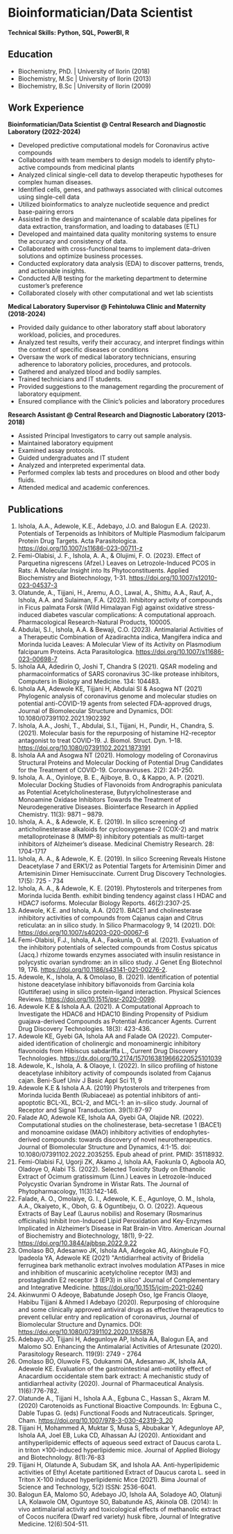 # Bioinformatician/Data Scientist
#### Technical Skills: Python, SQL, PowerBI, R

## Education
- Biochemistry, PhD. | University of Ilorin (2018)								       		
- Biochemistry, M.Sc | University of Ilorin (2013)	 			        		
- Biochemistry, B.Sc | University of Ilorin (2009)


## Work Experience
**Bioinformatician/Data Scientist @ Central Research and Diagnostic Laboratory (2022-2024)**
- Developed predictive computational models for Coronavirus active compounds
- Collaborated with team members to design models to identify phyto-active compounds from medicinal plants
- Analyzed clinical single-cell data to develop therapeutic hypotheses for complex human diseases.
- Identified cells, genes, and pathways associated with clinical outcomes using single-cell data
- Utilized bioinformatics to analyze nucleotide sequence and predict base-pairing errors
- Assisted in the design and maintenance of scalable data pipelines for data extraction, transformation, and loading to databases (ETL)
- Developed and maintained data quality monitoring systems to ensure the accuracy and consistency of data.
- Collaborated with cross-functional teams to implement data-driven solutions and optimize business processes. 
- Conducted exploratory data analysis (EDA) to discover patterns, trends, and actionable insights.
- Conducted A/B testing for the marketing department to determine customer’s preference
- Collaborated closely with other computational and wet lab scientists

**Medical Laboratory Supervisor @ Fehintoluwa Clinic and Maternity (2018-2024)**
- Provided daily guidance to other laboratory staff about laboratory workload, policies, and procedures.
- Analyzed test results, verify their accuracy, and interpret findings within the context of specific diseases or conditions
- Oversaw the work of medical laboratory technicians, ensuring adherence to laboratory policies, procedures, and protocols.
- Gathered and analyzed blood and bodily samples.
- Trained technicians and IT students.
- Provided suggestions to the management regarding the procurement of laboratory equipment.
- Ensured compliance with the Clinic’s policies and laboratory procedures
  
**Research Assistant @ Central Research and Diagnostic Laboratory (2013-2018)**
- Assisted Principal Investigators to carry out sample analysis.
- Maintained laboratory equipment
- Examined assay protocols.
- Guided undergraduates and IT student
- Analyzed and interpreted experimental data.
- Performed complex lab tests and procedures on blood and other body fluids.
- Attended medical and academic conferences.

## Publications
1. Ishola, A.A., Adewole, K.E., Adebayo, J.O. and Balogun E.A. (2023). Potentials of Terpenoids as Inhibitors of Multiple Plasmodium falciparum Protein Drug Targets. Acta Parasitologica. https://doi.org/10.1007/s11686-023-00711-z
2. Femi-Olabisi, J. F., Ishola, A. A., & Olujimi, F. O. (2023). Effect of Parquetina nigrescens (Afzel.) Leaves on Letrozole-Induced PCOS in Rats: A Molecular Insight into Its Phytoconstituents. Applied Biochemistry and Biotechnology, 1-31. https://doi.org/10.1007/s12010-023-04537-3
3. Olatunde, A., Tijjani, H., Aremu, A.O., Lawal, A., Shittu, A.A., Rauf, A., Ishola, A.A. and Sulaiman, F.A. (2023). Inhibitory activity of compounds in Ficus palmata Forsk (Wild Himalayan Fig) against oxidative stress-induced diabetes vascular complications: A computational approach. Pharmacological Research-Natural Products, 100005.
4. Abdulai, S.I., Ishola, A.A. & Bewaji, C.O. (2023). Antimalarial Activities of a Therapeutic Combination of Azadirachta indica, Mangifera indica and Morinda lucida Leaves: A Molecular View of its Activity on Plasmodium falciparum Proteins. Acta Parasitologica. https://doi.org/10.1007/s11686-023-00698-7
5. Ishola AA, Adedirin O, Joshi T, Chandra S (2021).  QSAR modeling and pharmacoinformatics of SARS coronavirus 3C-like protease inhibitors, Computers in Biology and Medicine. 134: 104483.
6. Ishola AA, Adewole KE, Tijjani H, Abdulai SI & Asogwa NT (2021) Phylogenic analysis of coronavirus genome and molecular studies on potential anti-COVID-19 agents from selected FDA-approved drugs, Journal of Biomolecular Structure and Dynamics, DOI: 10.1080/07391102.2021.1902392
7. Ishola, A.A., Joshi, T., Abdulai, S.I., Tijjani, H., Pundir, H., Chandra, S. (2021). Molecular basis for the repurposing of histamine H2-receptor antagonist to treat COVID-19. J. Biomol. Struct. Dyn. 1–18. https://doi.org/10.1080/07391102.2021.1873191
8. Ishola AA and Asogwa NT (2021). Homology modeling of Coronavirus Structural Proteins and Molecular Docking of Potential Drug Candidates for the Treatment of COVID-19. Coronaviruses. 2(2): 241-250.
9. Ishola, A. A., Oyinloye, B. E., Ajiboye, B. O., & Kappo, A. P. (2021). Molecular Docking Studies of Flavonoids from Andrographis paniculata as Potential Acetylcholinesterase, Butyrylcholinesterase and Monoamine Oxidase Inhibitors Towards the Treatment of Neurodegenerative Diseases. Biointerface Research in Applied Chemistry. 11(3): 9871 – 9879.
10. Ishola, A. A., & Adewole, K. E. (2019). In silico screening of anticholinesterase alkaloids for cyclooxygenase-2 (COX-2) and matrix metalloproteinase 8 (MMP-8) inhibitory potentials as multi-target inhibitors of Alzheimer’s disease. Medicinal Chemistry Research. 28: 1704-1717
11. Ishola, A. A., & Adewole, K. E.  (2019). In silico Screening Reveals Histone Deacetylase 7 and ERK1/2 as Potential Targets for Artemisinin Dimer and Artemisinin Dimer Hemisuccinate. Current Drug Discovery Technologies. 17(5): 725 - 734
12. Ishola, A. A., & Adewole, K. E. (2019). Phytosterols and triterpenes from Morinda lucida Benth. exhibit binding tendency against class I HDAC and HDAC7 isoforms. Molecular Biology Reports. 46(2):2307-25.
13. Adewole, K.E. and Ishola, A.A. (2021). BACE1 and cholinesterase inhibitory activities of compounds from Cajanus cajan and Citrus reticulata: an in silico study. In Silico Pharmacology 9, 14 (2021). DOI: https://doi.org/10.1007/s40203-020-00067-6
14. Femi-Olabisi, F.J., Ishola, A.A., Faokunla, O. et al. (2021). Evaluation of the inhibitory potentials of selected compounds from Costus spicatus (Jacq.) rhizome towards enzymes associated with insulin resistance in polycystic ovarian syndrome: an in silico study. J Genet Eng Biotechnol 19, 176. https://doi.org/10.1186/s43141-021-00276-2.
15. Adewole, K., Ishola, A. & Omolaso, B. (2021). Identification of potential histone deacetylase inhibitory biflavonoids from Garcinia kola (Guttiferae) using in silico protein-ligand interaction. Physical Sciences Reviews. https://doi.org/10.1515/psr-2020-0099.
16. Adewole K.E & Ishola A.A. (2021). A Computational Approach to Investigate the HDAC6 and HDAC10 Binding Propensity of Psidium guajava-derived Compounds as Potential Anticancer Agents. Current Drug Discovery Technologies. 18(3): 423-436.
17. Adewole KE, Gyebi GA, Ishola AA and Falade OA (2022). Computer-aided identification of cholinergic and monoaminergic inhibitory flavonoids from Hibiscus sabdariffa L., Current Drug Discovery Technologies. https://dx.doi.org/10.2174/1570163819666220525101039
18. Adewole, K., Ishola, A. & Olaoye, I. (2022). In silico profiling of histone deacetylase inhibitory activity of compounds isolated from Cajanus cajan. Beni-Suef Univ J Basic Appl Sci 11, 9
19. Adewole K.E & Ishola A.A. (2019) Phytosterols and triterpenes from Morinda lucida Benth (Rubiaceae) as potential inhibitors of anti-apoptotic BCL-XL, BCL-2, and MCL-1: an in-silico study. Journal of Receptor and Signal Transduction. 39(1):87-97
20. Falade AO, Adewole KE, Ishola AA, Gyebi GA, Olajide NR. (2022). Computational studies on the cholinesterase, beta-secretase 1 (BACE1) and monoamine oxidase (MAO) inhibitory activities of endophytes-derived compounds: towards discovery of novel neurotherapeutics. Journal of Biomolecular Structure and Dynamics, 4:1-15. doi: 10.1080/07391102.2022.2035255. Epub ahead of print. PMID: 35118932.
21. Femi-Olabisi FJ, Ugorji ZK, Akamo J, Ishola AA, Faokunla O, Agboola AO, Oladoye O, Alabi TS. (2022). Selected Toxicity Study on Ethanolic Extract of Ocimum gratissimum (Linn.) Leaves in Letrozole-Induced Polycystic Ovarian Syndrome in Wistar Rats. The Journal of Phytopharmacology, 11(3):142-146.
22. Falade, A. O., Omolaiye, G. I., Adewole, K. E., Agunloye, O. M., Ishola, A.A., Okaiyeto, K., Oboh, G. & Oguntibeju, O. O. (2022). Aqueous Extracts of Bay Leaf (Laurus nobilis) and Rosemary (Rosmarinus officinalis) Inhibit Iron-Induced Lipid Peroxidation and Key-Enzymes Implicated in Alzheimer’s Disease in Rat Brain-in Vitro. American Journal of Biochemistry and Biotechnology, 18(1), 9-22. https://doi.org/10.3844/ajbbsp.2022.9.22
23. Omolaso BO, Adesanwo JK, Ishola AA, Adegoke AG, Akingbule FO, Ipadeola YA, Adewole KE (2021) "Antidiarrheal activity of Bridelia ferruginea bark methanolic extract involves modulation ATPases in mice and inhibition of muscarinic acetylcholine receptor (M3) and prostaglandin E2 receptor 3 (EP3) in silico" Journal of Complementary and Integrative Medicine. https://doi.org/10.1515/jcim-2021-0240
24. Akinwunmi O Adeoye, Babatunde Joseph Oso, Ige Francis Olaoye, Habibu Tijjani & Ahmed I Adebayo (2020). Repurposing of chloroquine and some clinically approved antiviral drugs as effective therapeutics to prevent cellular entry and replication of coronavirus, Journal of Biomolecular Structure and Dynamics.  DOI: https://doi.org/10.1080/07391102.2020.1765876
25. Adebayo JO, Tijjani H, Adegunloye AP, Ishola AA, Balogun EA, and Malomo SO. Enhancing the Antimalarial Activities of Artesunate (2020). Parasitology Research. 119(9): 2749 - 2764
26. Omolaso BO, Oluwole FS, Odukanmi OA, Adesanwo JK, Ishola AA, Adewole KE. Evaluation of the gastrointestinal anti-motility effect of Anacardium occidentale stem bark extract: A mechanistic study of antidiarrheal activity (2020). Journal of Pharmaceutical Analysis. 11(6):776-782.
27. Olatunde A., Tijjani H., Ishola A.A., Egbuna C., Hassan S., Akram M. (2020) Carotenoids as Functional Bioactive Compounds. In: Egbuna C., Dable Tupas G. (eds) Functional Foods and Nutraceuticals. Springer, Cham. https://doi.org/10.1007/978-3-030-42319-3_20
28. Tijjani H, Mohammed A, Muktar S, Musa S, Abubakar Y, Adegunloye AP, Ishola AA, Joel EB, Luka CD, Alhassan AJ (2020). Antioxidant and antihyperlipidemic effects of aqueous seed extract of Daucus carota L. in triton ×100-induced hyperlipidemic mice. Journal of Applied Biology and Biotechnology. 8(1):76-83
29. Tijjani H, Olatunde A, Subudam SK, and Ishola AA. Anti-hyperlipidemic activities of Ethyl Acetate partitioned Extract of Daucus carota L. seed in Triton X-100 induced hyperlipidemic Mice (2021). Bima Journal of Science and Technology, 5(2) ISSN: 2536-6041.
30. Balogun EA, Malomo SO, Adebayo JO, Ishola AA, Soladoye AO, Olatunji LA, Kolawole OM, Oguntoye SO, Babatunde AS, Akinola OB. (2014): In vivo antimalarial activity and toxicological effects of methanolic extract of Cocos nucifera (Dwarf red variety) husk fibre, Journal of Integrative Medicine. 12(6):504-511.

